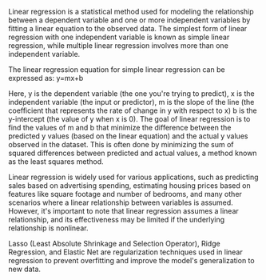Linear regression is a statistical method used for modeling the relationship between a dependent variable and one or more independent variables by fitting a linear equation to the observed data. The simplest form of linear regression with one independent variable is known as simple linear regression, while multiple linear regression involves more than one independent variable.

The linear regression equation for simple linear regression can be expressed as:
y=mx+b

Here,
y is the dependent variable (the one you're trying to predict),
x is the independent variable (the input or predictor),
m is the slope of the line (the coefficient that represents the rate of change in 
y with respect to x) 
b is the y-intercept (the value of y when x is 0).
The goal of linear regression is to find the values of m and b that minimize the difference between the predicted y values (based on the linear equation) and the actual y values observed in the dataset. This is often done by minimizing the sum of squared differences between predicted and actual values, a method known as the least squares method.

Linear regression is widely used for various applications, such as predicting sales based on advertising spending, estimating housing prices based on features like square footage and number of bedrooms, and many other scenarios where a linear relationship between variables is assumed. However, it's important to note that linear regression assumes a linear relationship, and its effectiveness may be limited if the underlying relationship is nonlinear.

Lasso (Least Absolute Shrinkage and Selection Operator), Ridge Regression, and Elastic Net are regularization techniques used in linear regression to prevent overfitting and improve the model's generalization to new data.
